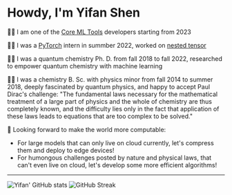 # Howdy, I'm Yifan Shen

👨‍💻 I am one of the [Core ML Tools](https://github.com/apple/coremltools) developers starting from 2023

👨‍💻 I was a [PyTorch](https://github.com/pytorch/pytorch) intern in summber 2022, worked on [nested tensor](https://pytorch.org/tutorials/prototype/nestedtensor)

👨‍🎓 I was a quantum chemistry Ph. D. from fall 2018 to fall 2022, researched to empower quantum chemistry with machine learning

👨‍🎓 I was a chemistry B. Sc. with physics minor from fall 2014 to summer 2018, deeply fascinated by quantum physics, and happy to accept Paul Dirac's challenge: "The fundamental laws necessary for the mathematical treatment of a large part of physics and the whole of chemistry are thus completely known, and the difficulty lies only in the fact that application of these laws leads to equations that are too complex to be solved."

🔭 Looking forward to make the world more computable:
* For large models that can only live on cloud currently, let's compress them and deploy to edge devices!
* For humongous challenges posted by nature and physical laws, that can't even live on cloud, let's develop some more efficient algorithms!


---

![Yifan' GitHub stats](https://github-readme-stats.vercel.app/api?username=YifanShenSZ&count_private=true&show_icons=true&theme=nord)
![GitHub Streak](https://github-readme-streak-stats.herokuapp.com/?user=YifanShenSZ&theme=nord)

<!--
**YifanShenSZ/YifanShenSZ** is a ✨ _special_ ✨ repository because its `README.md` (this file) appears on your GitHub profile.

Here are some ideas to get you started:

- 🔭 I’m currently working on ...
- 🌱 I’m currently learning ...
- 👯 I’m looking to collaborate on ...
- 🤔 I’m looking for help with ...
- 💬 Ask me about ...
- 📫 How to reach me: ...
- 😄 Pronouns: ...
- ⚡ Fun fact: ...
-->
